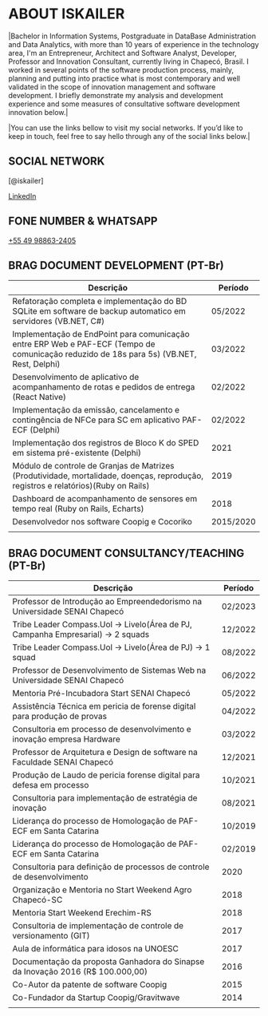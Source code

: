 # ABOUT ISKAILER


|Bachelor in Information Systems, Postgraduate in DataBase Administration and Data Analytics, with more than 10 years of experience in the technology area, I'm an Entrepreneur, Architect and Software Analyst, Developer, Professor and Innovation Consultant, currently living in Chapecó, Brasil. I worked in several points of the software production process, mainly, planning and putting into practice what is most contemporary and well validated in the scope of innovation management and software development.
I briefly demonstrate my analysis and development experience and some measures of consultative software development innovation below.|

|You can use the links bellow to visit my social networks. If you’d like to keep in touch, feel free to say hello through any of the social links below.|



## SOCIAL NETWORK

[@iskailer]

[LinkedIn](https://www.linkedin.com/in/iskailer/)

## FONE NUMBER & WHATSAPP

[+55 49 98863-2405](https://wa.me/+5549988632405)

## BRAG DOCUMENT DEVELOPMENT (PT-Br)

| Descrição                                                                                                                                |  Período  |
|------------------------------------------------------------------------------------------------------------------------------------------|-----------|
| Refatoração completa e implementação do BD SQLite em software de backup automatico em servidores (VB.NET, C#)                            |  05/2022  |
| Implementação de EndPoint para comunicação entre ERP Web e PAF-ECF (Tempo de comunicação reduzido de 18s para 5s) (VB.NET, Rest, Delphi) |  03/2022  |
| Desenvolvimento de aplicativo de acompanhamento de rotas e pedidos de entrega (React Native)                                             |  02/2022  |
| Implementação da emissão, cancelamento e contingência de NFCe para SC em aplicativo PAF-ECF (Delphi)                                     |  02/2022  |
| Implementação dos registros de Bloco K do SPED em sistema pré-existente (Delphi)                                                         |     2021  |
| Módulo de controle de Granjas de Matrizes (Produtividade, mortalidade, doenças, reprodução, registros e relatórios)(Ruby on Rails)       |     2019  |
| Dashboard de acompanhamento de sensores em tempo real (Ruby on Rails, Echarts)                                                           |     2018  |
| Desenvolvedor nos software Coopig e Cocoriko                                                                                             | 2015/2020 |
|||


## BRAG DOCUMENT CONSULTANCY/TEACHING (PT-Br)

| Descrição                                                                           | Período |
|-------------------------------------------------------------------------------------|---------|
| Professor de Introdução ao Empreendedorismo na Universidade SENAI Chapecó           | 02/2023 |
| Tribe Leader Compass.Uol -> Livelo(Área de PJ, Campanha Empresarial) -> 2 squads    | 12/2022 |
| Tribe Leader Compass.Uol -> Livelo(Área de PJ) -> 1 squad                           | 08/2022 |
| Professor de Desenvolvimento de Sistemas Web na Universidade SENAI Chapecó          | 06/2022 |
| Mentoria Pré-Incubadora Start SENAI Chapecó                                         | 05/2022 |
| Assistência Técnica em pericia de forense digital para produção de provas           | 04/2022 |
| Consultoria em processo de desenvolvimento e inovação empresa Hardware              | 03/2022 |
| Professor de Arquitetura e Design de software na Faculdade SENAI Chapecó            | 12/2021 |
| Produção de Laudo de pericia forense digital para defesa em processo                | 10/2021 |
| Consultoria para implementação de estratégia de inovação                            | 08/2021 |
| Liderança do processo de Homologação de PAF-ECF em Santa Catarina                   | 10/2019 |
| Liderança do processo de Homologação de PAF-ECF em Santa Catarina                   | 02/2019 |
| Consultoria para definição de processos de controle de desenvolvimento              |    2020 |
| Organização e Mentoria no Start Weekend Agro Chapecó-SC                             |    2018 |
| Mentoria Start Weekend Erechim-RS                                                   |    2018 |
| Consultoria de implementação de controle de versionamento (GIT)                     |    2017 |
| Aula de informática para idosos na UNOESC                                           |    2017 |
| Documentação da proposta Ganhadora do Sinapse da Inovação 2016 (R$ 100.000,00)      |    2016 |
| Co-Autor da patente de software Coopig                                              |    2015 |
| Co-Fundador da Startup Coopig/Gravitwave                                            |    2014 |
|                                                                                     |         |

